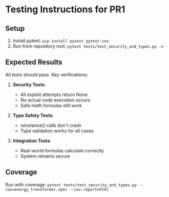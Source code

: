 # Testing Instructions for PR1

## Setup
1. Install pytest: `pip install pytest pytest-cov`
2. Run from repository root: `pytest tests/test_security_and_types.py -v`

## Expected Results
All tests should pass. Key verifications:

1. **Security Tests**:
   - All exploit attempts return None
   - No actual code execution occurs
   - Safe math formulas still work

2. **Type Safety Tests**:
   - isinstance() calls don't crash
   - Type validation works for all cases

3. **Integration Tests**:
   - Real-world formulas calculate correctly
   - System remains secure

## Coverage
Run with coverage: `pytest tests/test_security_and_types.py --cov=energy_transformer.spec --cov-report=html`
